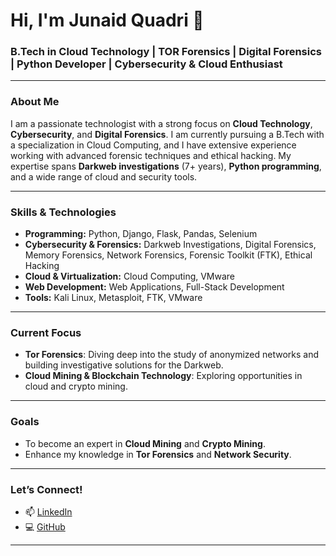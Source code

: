 # Hi, I'm Junaid Quadri 👋

### B.Tech in Cloud Technology | TOR Forensics | Digital Forensics | Python Developer | Cybersecurity & Cloud Enthusiast

---

### About Me

I am a passionate technologist with a strong focus on **Cloud Technology**, **Cybersecurity**, and **Digital Forensics**. I am currently pursuing a B.Tech with a specialization in Cloud Computing, and I have extensive experience working with advanced forensic techniques and ethical hacking. My expertise spans **Darkweb investigations** (7+ years), **Python programming**, and a wide range of cloud and security tools.

---

### Skills & Technologies
- **Programming:** Python, Django, Flask, Pandas, Selenium
- **Cybersecurity & Forensics:** Darkweb Investigations, Digital Forensics, Memory Forensics, Network Forensics, Forensic Toolkit (FTK), Ethical Hacking
- **Cloud & Virtualization:** Cloud Computing, VMware
- **Web Development:** Web Applications, Full-Stack Development
- **Tools:** Kali Linux, Metasploit, FTK, VMware

---

### Current Focus
- **Tor Forensics**: Diving deep into the study of anonymized networks and building investigative solutions for the Darkweb.
- **Cloud Mining & Blockchain Technology**: Exploring opportunities in cloud and crypto mining.

---

### Goals
- To become an expert in **Cloud Mining** and **Crypto Mining**.
- Enhance my knowledge in **Tor Forensics** and **Network Security**.

---

### Let’s Connect!
- 📫 [LinkedIn](https://www.linkedin.com/in/junaid-quadri-084279241/)
- 💻 [GitHub](https://www.github.com/yottajunaid)

---

